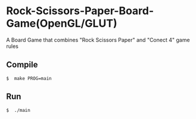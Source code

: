 # Rock-Scissors-Paper-Board-Game(OpenGL/GLUT)
A Board Game that combines "Rock Scissors Paper" and "Conect 4" game rules

## Compile  
```{r, engine='bash', count_lines}
$  make PROG=main
```

## Run   
```{r, engine='bash', count_lines}
$  ./main
```
